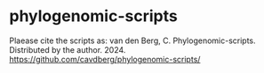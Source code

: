 # phylogenomic-scripts
Plaease cite the scripts as: 
van den Berg, C. Phylogenomic-scripts. Distributed by the author. 2024. https://github.com/cavdberg/phylogenomic-scripts/

